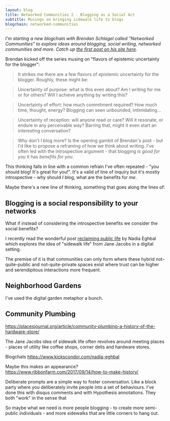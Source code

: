 ```yaml
---
layout: blog
title: Networked Communities 2 - Blogging as a Social Act
subtitle: Musings on bringing sidewalk life to blogs
blogchain: networked-communities
---
```


*I'm starting a new blogchain with Brendan Schlagel called "Networked Communities" to explore ideas around blogging, social writing, networked communities and more. Catch up [the first post on his site here](https://www.brendanschlagel.com/2019/09/01/weaving-a-public-web-or-why-dont-i-blog-more/).*

Brendan kicked off the series musing on "flavors of epistemic uncertainty for the blogger":

> It strikes me there are a few flavors of epistemic uncertainty for the blogger. Roughly, these might be:

>Uncertainty of purpose: what is this even about? Am I writing for me or for others? Will I achieve anything by writing this?

>Uncertainty of effort: how much commitment required? How much time, thought, energy? Blogging can seen unbounded, intimidating…

>Uncertainty of reception: will anyone read or care? Will it resonate, or endure in any perceivable way? Barring that, might it even start an interesting conversation?

>Why don't I blog more? Is the opening gambit of Brendan's post - but I'd like to propose a reframing of how we think about writing. I've often led with the introspective argument - that blogging is *good for you* it has *benefits for you*.

This thinking falls in line with a common refrain I've often repeated - "you should blog! It's great for you!". It's a valid of line of inquiry but it's mostly introspective - why should *I* blog, what are the benefits for *me*.

Maybe there's a new line of thinking, something that goes along the lines of:

## Blogging is a social responsibility to your networks

What if instead of considering the introspective benefits we consider the social benefits?

I recently read the wonderful post [reclaiming public life](https://nadiaeghbal.com/public-life) by Nadia Eghbal which explores the idea of "sidewalk life" from Jane Jacobs in a digital setting.

The premise of it is that communities can only form where these hybrid not-quite-public and not-quite-private spaces exist where trust can be higher and serendipitous interactions more frequent.

## Neighborhood Gardens

I've used the digital garden metaphor a bunch.

## Community Plumbing

https://placesjournal.org/article/community-plumbing-a-history-of-the-hardware-store/

The Jane Jacobs idea of sidewalk life often revolves around meeting places - places of utility like coffee shops, corner delis and hardware stores.


Blogchats https://www.kickscondor.com/nadia-eghbal


Maybe this makes an appearance? https://www.ribbonfarm.com/2017/09/14/how-to-make-history/



Deliberate prompts are a simple way to foster conversation. Like a block party where you deliberately invite people into a set of behaviours. I've done this with disqus comments and with Hypothesis annotations. They both "work" in the sense that 

So maybe what we need is more people blogging - to create more semi-public individuals - and more sidewalks that are little corners to hang out.